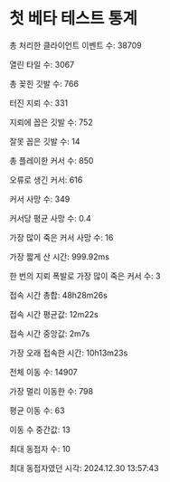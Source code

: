 # 첫 베타 테스트 통계

총 처리한 클라이언트 이벤트 수: 38709

열린 타일 수: 3067

총 꽂힌 깃발 수: 766

터진 지뢰 수: 331

지뢰에 꼽은 깃발 수: 752

잘못 꼽은 깃발 수: 14

총 플레이한 커서 수: 850

오류로 생긴 커서: 616

커서 사망 수: 349

커서당 평균 사망 수: 0.4

가장 많이 죽은 커서 사망 수: 16

가장 짧게 산 시간: 999.92ms

한 번의 지뢰 폭발로 가장 많이 죽은 커서 수: 3

접속 시간 총합: 48h28m26s

접속 시간 평균값: 12m22s

접속 시간 중앙값: 2m7s

가장 오래 접속한 시간: 10h13m23s

전체 이동 수: 14907

가장 멀리 이동한 수: 798

평균 이동 수: 63

이동 수 중간값: 13

최대 동접자 수: 10

최대 동접자였던 시각: 2024.12.30 13:57:43
